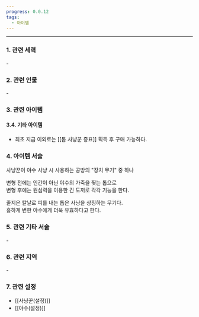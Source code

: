 ```yaml
---
progress: 0.0.12
tags:
  - 아이템
---
```

---
### 1. 관련 세력 
\-
### 2. 관련 인물
\-
### 3. 관련 아이템
#### 3.4. 기타 아이템
- 최초 지급 이외로는 [[톱 사냥꾼 증표]] 획득 후 구매 가능하다.
### 4. 아이템 서술
사냥꾼이 야수 사냥 시 사용하는 공방의 "장치 무기" 중 하나  
  
변형 전에는 인간이 아닌 야수의 가죽을 찢는 톱으로  
변형 후에는 원심력을 이용한 긴 도끼로 각각 기능을 한다.  
  
줄지은 칼날로 피를 내는 톱은 사냥을 상징하는 무기다.  
흉하게 변한 야수에게 더욱 유효하다고 한다.

### 5. 관련 기타 서술
\-
### 6. 관련 지역
\-
### 7. 관련 설정
- [[사냥꾼(설정)]]
- [[야수(설정)]]